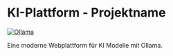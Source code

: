 # KI-Plattform - Projektname

[![Ollama](https://img.shields.io/badge/Ollama-blue)](https://ollama.com)

Eine moderne Webplattform für KI Modelle mit Ollama.